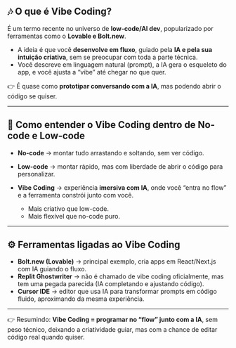 ## 🎶 O que é **Vibe Coding**?

É um termo recente no universo de **low-code/AI dev**, popularizado por ferramentas como o **Lovable e Bolt.new**.

- A ideia é que você **desenvolve em fluxo**, guiado pela **IA e pela sua intuição criativa**, sem se preocupar com toda a parte técnica.
- Você descreve em linguagem natural (prompt), a IA gera o esqueleto do app, e você ajusta a “vibe” até chegar no que quer.

👉 É quase como **prototipar conversando com a IA**, mas podendo abrir o código se quiser.

---

## 🧩 Como entender o **Vibe Coding** dentro de No-code e Low-code

- **No-code** → montar tudo arrastando e soltando, sem ver código.
- **Low-code** → montar rápido, mas com liberdade de abrir o código para personalizar.
- **Vibe Coding** → experiência **imersiva com IA**, onde você “entra no flow” e a ferramenta constrói junto com você.

  - Mais criativo que low-code.
  - Mais flexível que no-code puro.

---

## ⚙️ Ferramentas ligadas ao Vibe Coding

- **Bolt.new (Lovable)** → principal exemplo, cria apps em React/Next.js com IA guiando o fluxo.
- **Replit Ghostwriter** → não é chamado de vibe coding oficialmente, mas tem uma pegada parecida (IA completando e ajustando código).
- **Cursor IDE** → editor que usa IA para transformar prompts em código fluido, aproximando da mesma experiência.

---

👉 Resumindo:
**Vibe Coding = programar no “flow” junto com a IA**, sem peso técnico, deixando a criatividade guiar, mas com a chance de editar código real quando quiser.
